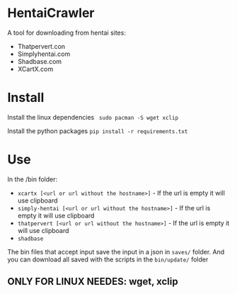 # HentaiCrawler
A tool for downloading from hentai sites:
- Thatpervert.con
- Simplyhentai.com
- Shadbase.com
- XCartX.com

# Install
Install the linux dependencies
`` sudo pacman -S wget xclip``

Install the python packages
`` pip install -r requirements.txt ``


# Use
In the /bin folder:
- ``xcartx [<url or url without the hostname>]``            - If the url is empty it will use clipboard
- ``simply-hentai [<url or url without the hostname>]``     - If the url is empty it will use clipboard
- ``thatpervert [<url or url without the hostname>]``       - If the url is empty it will use clipboard
- ``shadbase``

The bin files that accept input save the input in a json in ``saves/`` folder.
And you can download all saved with the scripts in the ``bin/update/`` folder


## ONLY FOR LINUX NEEDES: wget, xclip
